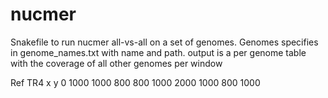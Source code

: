 # nucmer
Snakefile to run nucmer all-vs-all on a set of genomes.
Genomes specifies in genome_names.txt with name and path.
output is a per genome table with the coverage of all other genomes per window

Ref         TR4      x       y
0 1000      1000    800     800
1000 2000   1000    800     1000

